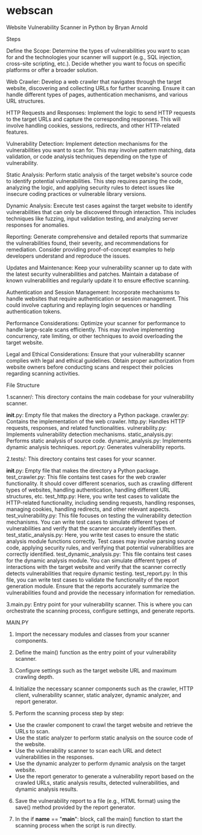 # webscan
Website Vulnerability Scanner in Python
by Bryan Arnold

Steps

Define the Scope:
Determine the types of vulnerabilities you want to scan for and the technologies your scanner will support (e.g., SQL injection, cross-site scripting, etc.). Decide whether you want to focus on specific platforms or offer a broader solution.

Web Crawler:
Develop a web crawler that navigates through the target website, discovering and collecting URLs for further scanning. Ensure it can handle different types of pages, authentication mechanisms, and various URL structures.

HTTP Requests and Responses:
Implement the logic to send HTTP requests to the target URLs and capture the corresponding responses. This will involve handling cookies, sessions, redirects, and other HTTP-related features.

Vulnerability Detection:
Implement detection mechanisms for the vulnerabilities you want to scan for. This may involve pattern matching, data validation, or code analysis techniques depending on the type of vulnerability.

Static Analysis:
Perform static analysis of the target website's source code to identify potential vulnerabilities. This step requires parsing the code, analyzing the logic, and applying security rules to detect issues like insecure coding practices or vulnerable library versions.

Dynamic Analysis:
Execute test cases against the target website to identify vulnerabilities that can only be discovered through interaction. This includes techniques like fuzzing, input validation testing, and analyzing server responses for anomalies.

Reporting:
Generate comprehensive and detailed reports that summarize the vulnerabilities found, their severity, and recommendations for remediation. Consider providing proof-of-concept examples to help developers understand and reproduce the issues.

Updates and Maintenance:
Keep your vulnerability scanner up to date with the latest security vulnerabilities and patches. Maintain a database of known vulnerabilities and regularly update it to ensure effective scanning.

Authentication and Session Management:
Incorporate mechanisms to handle websites that require authentication or session management. This could involve capturing and replaying login sequences or handling authentication tokens.

Performance Considerations:
Optimize your scanner for performance to handle large-scale scans efficiently. This may involve implementing concurrency, rate limiting, or other techniques to avoid overloading the target website.

Legal and Ethical Considerations:
Ensure that your vulnerability scanner complies with legal and ethical guidelines. Obtain proper authorization from website owners before conducting scans and respect their policies regarding scanning activities.

File Structure

1.scanner/: This directory contains the main codebase for your vulnerability scanner.

__init__.py: Empty file that makes the directory a Python package.
crawler.py: Contains the implementation of the web crawler.
http.py: Handles HTTP requests, responses, and related functionalities.
vulnerability.py: Implements vulnerability detection mechanisms.
static_analysis.py: Performs static analysis of source code.
dynamic_analysis.py: Implements dynamic analysis techniques.
report.py: Generates vulnerability reports.

2.tests/: This directory contains test cases for your scanner.

__init__.py: Empty file that makes the directory a Python package.
test_crawler.py: This file contains test cases for the web crawler functionality. It should cover different scenarios, such as crawling different types of websites, handling authentication, handling different URL structures, etc.
test_http.py: Here, you write test cases to validate the HTTP-related functionality, including sending requests, handling responses, managing cookies, handling redirects, and other relevant aspects.
test_vulnerability.py: This file focuses on testing the vulnerability detection mechanisms. You can write test cases to simulate different types of vulnerabilities and verify that the scanner accurately identifies them.
test_static_analysis.py: Here, you write test cases to ensure the static analysis module functions correctly. Test cases may involve parsing source code, applying security rules, and verifying that potential vulnerabilities are correctly identified.
test_dynamic_analysis.py: This file contains test cases for the dynamic analysis module. You can simulate different types of interactions with the target website and verify that the scanner correctly detects vulnerabilities that require dynamic testing.
test_report.py: In this file, you can write test cases to validate the functionality of the report generation module. Ensure that the reports accurately summarize the vulnerabilities found and provide the necessary information for remediation.

3.main.py: Entry point for your vulnerability scanner. This is where you can orchestrate the scanning process, configure settings, and generate reports.

MAIN.PY

1. Import the necessary modules and classes from your scanner components.

2. Define the main() function as the entry point of your vulnerability scanner.

3. Configure settings such as the target website URL and maximum crawling depth.

4. Initialize the necessary scanner components such as the crawler, HTTP client, vulnerability scanner, static analyzer, dynamic analyzer, and report generator.

5. Perform the scanning process step by step:
- Use the crawler component to crawl the target website and retrieve the URLs to scan.
- Use the static analyzer to perform static analysis on the source code of the website.
- Use the vulnerability scanner to scan each URL and detect vulnerabilities in the responses.
- Use the dynamic analyzer to perform dynamic analysis on the target website.
- Use the report generator to generate a vulnerability report based on the crawled URLs, static analysis results, detected vulnerabilities, and dynamic analysis results.

6. Save the vulnerability report to a file (e.g., HTML format) using the save() method provided by the report generator.

7. In the if __name__ == "__main__": block, call the main() function to start the scanning process when the script is run directly.